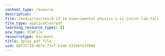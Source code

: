 ```yaml
---
content_type: resource
description: ''
file: /media/courses/8-13-14-experimental-physics-i-ii-junior-lab-fall-2016-spring-2017/68f3f710dbfe73cfb3dd532b6fe3f660_WUTak0K4F-Q.pdf
file_type: application/pdf
learning_resource_types: []
ocw_type: OCWFile
resourcetype: Document
title: 3play pdf file
uid: 68f3f710-dbfe-73cf-b3dd-532b6fe3f660
---
```

